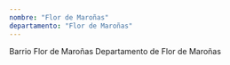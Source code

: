 ```yaml
---
nombre: "Flor de Maroñas"
departamento: "Flor de Maroñas"
---
```


Barrio Flor de Maroñas
Departamento de Flor de Maroñas
